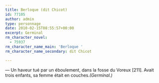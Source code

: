 ```yaml
---
title: Berloque (dit Chicot)
id: 77105
author: admin
type: personnage
date: 2010-02-15T08:55:57+00:00
excerpt: Germinal
rm_character_novel:
  - 75937
rm_character_name_main: 'Berloque '
rm_character_name_secondary: dit Chicot

---
```

— Un haveur tué par un éboulement, dans la fosse du Voreux [211]. Avait trois enfants, sa femme était en couches._(Germinal.)_